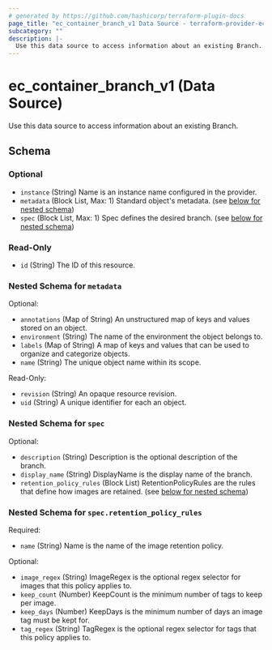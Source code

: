 ```yaml
---
# generated by https://github.com/hashicorp/terraform-plugin-docs
page_title: "ec_container_branch_v1 Data Source - terraform-provider-ec"
subcategory: ""
description: |-
  Use this data source to access information about an existing Branch.
---
```


# ec_container_branch_v1 (Data Source)

Use this data source to access information about an existing Branch.



<!-- schema generated by tfplugindocs -->
## Schema

### Optional

- `instance` (String) Name is an instance name configured in the provider.
- `metadata` (Block List, Max: 1) Standard object's metadata. (see [below for nested schema](#nestedblock--metadata))
- `spec` (Block List, Max: 1) Spec defines the desired branch. (see [below for nested schema](#nestedblock--spec))

### Read-Only

- `id` (String) The ID of this resource.

<a id="nestedblock--metadata"></a>
### Nested Schema for `metadata`

Optional:

- `annotations` (Map of String) An unstructured map of keys and values stored on an object.
- `environment` (String) The name of the environment the object belongs to.
- `labels` (Map of String) A map of keys and values that can be used to organize and categorize objects.
- `name` (String) The unique object name within its scope.

Read-Only:

- `revision` (String) An opaque resource revision.
- `uid` (String) A unique identifier for each an object.


<a id="nestedblock--spec"></a>
### Nested Schema for `spec`

Optional:

- `description` (String) Description is the optional description of the branch.
- `display_name` (String) DisplayName is the display name of the branch.
- `retention_policy_rules` (Block List) RetentionPolicyRules are the rules that define how images are retained. (see [below for nested schema](#nestedblock--spec--retention_policy_rules))

<a id="nestedblock--spec--retention_policy_rules"></a>
### Nested Schema for `spec.retention_policy_rules`

Required:

- `name` (String) Name is the name of the image retention policy.

Optional:

- `image_regex` (String) ImageRegex is the optional regex selector for images that
this policy applies to.
- `keep_count` (Number) KeepCount is the minimum number of tags to keep per image.
- `keep_days` (Number) KeepDays is the minimum number of days an image tag must be kept for.
- `tag_regex` (String) TagRegex is the optional regex selector for tags that
this policy applies to.
